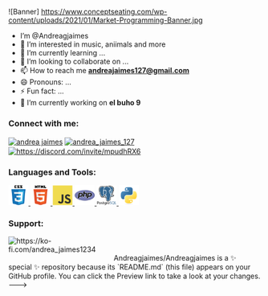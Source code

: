  ![Banner] <https://www.conceptseating.com/wp-content/uploads/2021/01/Market-Programming-Banner.jpg>
- I’m @Andreagjaimes
- 👀 I’m interested in music, aniimals and more 
- 🌱 I’m currently learning ...
- 💞️ I’m looking to collaborate on ...
- 📫 How to reach me **andreajaimes127@gmail.com**
- 😄 Pronouns: ...
- ⚡ Fun fact: ...
- 🔭 I’m currently working on **el buho 9**


  

<h3 align="left">Connect with me:</h3>
<p align="left">
<a href="https://fb.com/andrea jaimes" target="blank"><img align="center" src="https://raw.githubusercontent.com/rahuldkjain/github-profile-readme-generator/master/src/images/icons/Social/facebook.svg" alt="andrea jaimes" height="30" width="40" /></a>
<a href="https://instagram.com/andrea_jaimes_127" target="blank"><img align="center" src="https://raw.githubusercontent.com/rahuldkjain/github-profile-readme-generator/master/src/images/icons/Social/instagram.svg" alt="andrea_jaimes_127" height="30" width="40" /></a>
<a href="https://discord.gg/https://discord.com/invite/mpudhRX6" target="blank"><img align="center" src="https://raw.githubusercontent.com/rahuldkjain/github-profile-readme-generator/master/src/images/icons/Social/discord.svg" alt="https://discord.com/invite/mpudhRX6" height="30" width="40" /></a>
</p>

<h3 align="left">Languages and Tools:</h3>
<p align="left"> <a href="https://www.w3schools.com/css/" target="_blank" rel="noreferrer"> <img src="https://raw.githubusercontent.com/devicons/devicon/master/icons/css3/css3-original-wordmark.svg" alt="css3" width="40" height="40"/> </a> <a href="https://www.w3.org/html/" target="_blank" rel="noreferrer"> <img src="https://raw.githubusercontent.com/devicons/devicon/master/icons/html5/html5-original-wordmark.svg" alt="html5" width="40" height="40"/> </a> <a href="https://developer.mozilla.org/en-US/docs/Web/JavaScript" target="_blank" rel="noreferrer"> <img src="https://raw.githubusercontent.com/devicons/devicon/master/icons/javascript/javascript-original.svg" alt="javascript" width="40" height="40"/> </a> <a href="https://www.php.net" target="_blank" rel="noreferrer"> <img src="https://raw.githubusercontent.com/devicons/devicon/master/icons/php/php-original.svg" alt="php" width="40" height="40"/> </a> <a href="https://www.postgresql.org" target="_blank" rel="noreferrer"> <img src="https://raw.githubusercontent.com/devicons/devicon/master/icons/postgresql/postgresql-original-wordmark.svg" alt="postgresql" width="40" height="40"/> </a> <a href="https://www.python.org" target="_blank" rel="noreferrer"> <img src="https://raw.githubusercontent.com/devicons/devicon/master/icons/python/python-original.svg" alt="python" width="40" height="40"/> </a> </p>

<h3 align="left">Support:</h3>
<p><a href="https://ko-fi.com/https://ko-fi.com/andrea_jaimes1234"> <img align="left" src="https://cdn.ko-fi.com/cdn/kofi3.png?v=3" height="50" width="210" alt="https://ko-fi.com/andrea_jaimes1234" /></a></p><br><br>
Andreagjaimes/Andreagjaimes is a ✨ special ✨ repository because its `README.md` (this file) appears on your GitHub profile.
You can click the Preview link to take a look at your changes.
--->
